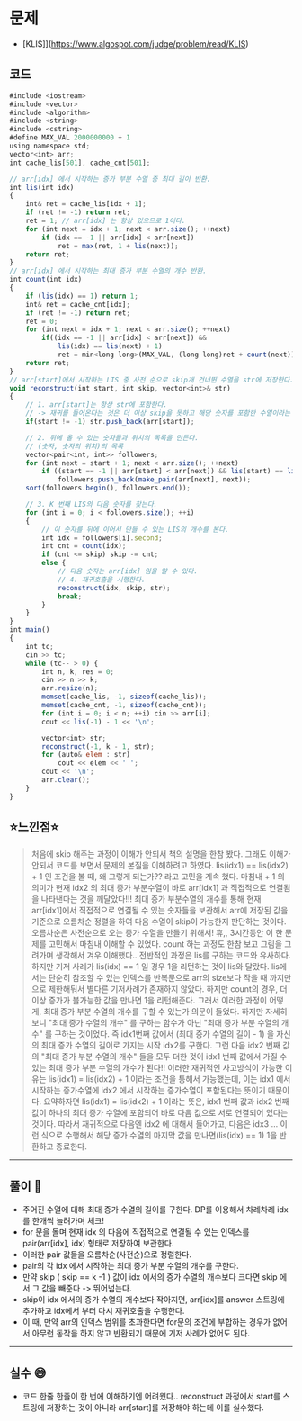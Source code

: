 # 문제
- [KLIS]](https://www.algospot.com/judge/problem/read/KLIS)

## 코드
```javascript
#include <iostream>
#include <vector>
#include <algorithm>
#include <string>
#include <cstring>
#define MAX_VAL 2000000000 + 1
using namespace std;
vector<int> arr;
int cache_lis[501], cache_cnt[501];

// arr[idx] 에서 시작하는 증가 부분 수열 중 최대 길이 반환.
int lis(int idx)
{
	int& ret = cache_lis[idx + 1];
	if (ret != -1) return ret;
	ret = 1; // arr[idx] 는 항상 있으므로 1이다.
	for (int next = idx + 1; next < arr.size(); ++next)
		if (idx == -1 || arr[idx] < arr[next])
			ret = max(ret, 1 + lis(next));
	return ret;
}
// arr[idx] 에서 시작하는 최대 증가 부분 수열의 개수 반환.
int count(int idx)
{
	if (lis(idx) == 1) return 1;
	int& ret = cache_cnt[idx];
	if (ret != -1) return ret;
	ret = 0;
	for (int next = idx + 1; next < arr.size(); ++next)
		if((idx == -1 || arr[idx] < arr[next]) && 
			lis(idx) == lis(next) + 1)
			ret = min<long long>(MAX_VAL, (long long)ret + count(next));
	return ret;
}
// arr[start]에서 시작하는 LIS 중 사전 순으로 skip개 건너뛴 수열을 str에 저장한다.
void reconstruct(int start, int skip, vector<int>& str)
{
	// 1. arr[start]는 항상 str에 포함한다. 
	// -> 재귀를 들어온다는 것은 더 이상 skip을 못하고 해당 숫자를 포함한 수열이라는 의미기 때문.
	if(start != -1) str.push_back(arr[start]);

	// 2. 뒤에 올 수 있는 숫자들과 위치의 목록을 만든다.
	// (숫자, 숫자의 위치)의 목록
	vector<pair<int, int>> followers;
	for (int next = start + 1; next < arr.size(); ++next)
		if ((start == -1 || arr[start] < arr[next]) && lis(start) == lis(next) + 1)
			followers.push_back(make_pair(arr[next], next));
	sort(followers.begin(), followers.end());

	// 3. K 번째 LIS의 다음 숫자를 찾는다.
	for (int i = 0; i < followers.size(); ++i)
	{
		// 이 숫자를 뒤에 이어서 만들 수 있는 LIS의 개수를 본다.
		int idx = followers[i].second;
		int cnt = count(idx);
		if (cnt <= skip) skip -= cnt;
		else {
			// 다음 숫자는 arr[idx] 임을 알 수 있다.
			// 4. 재귀호출을 시행한다.
			reconstruct(idx, skip, str);
			break;
		}
	}
}
int main()
{
	int tc;
	cin >> tc;
	while (tc-- > 0) {
		int n, k, res = 0;
		cin >> n >> k;
		arr.resize(n);
		memset(cache_lis, -1, sizeof(cache_lis));
		memset(cache_cnt, -1, sizeof(cache_cnt));
		for (int i = 0; i < n; ++i) cin >> arr[i];
		cout << lis(-1) - 1 << '\n';

		vector<int> str;
		reconstruct(-1, k - 1, str);
		for (auto& elem : str)
			cout << elem << ' ';
		cout << '\n';
		arr.clear();
	}
}
```

## ⭐️느낀점⭐️
>처음에 skip 해주는 과정이 이해가 안되서 책의 설명을 한참 봤다. 그래도 이해가 안되서 코드를 보면서 문제의 본질을 이해하려고 하였다. lis(idx1) == lis(idx2) + 1 인 조건을 볼 때, 왜 그렇게 되는가?? 라고 고민을 계속 했다. 마침내 + 1 의 의미가 현재 idx2 의 최대 증가 부분수열이 바로 arr[idx1] 과 직접적으로 연결됨을 나타낸다는 것을 깨달았다!!! 최대 증가 부분수열의 개수를 통해 현재 arr[idx1]에서 직접적으로 연결될 수 있는 숫자들을 보관해서 arr에 저장된 값을 기준으로 오름차순 정렬을 하여 다음 수열이 skip이 가능한지 판단하는 것이다. 오름차순은 사전순으로 오는 증가 수열을 만들기 위해서! 휴,, 3시간동안 이 한 문제를 고민해서 마침내 이해할 수 있었다. 
>count 하는 과정도 한참 보고 그림을 그려가며 생각해서 겨우 이해했다.. 전반적인 과정은 lis를 구하는 코드와 유사하다. 하지만 기저 사례가 lis(idx) == 1 일 경우 1을 리턴하는 것이 lis와 달랐다. lis에서는 단순히 참조할 수 있는 인덱스를 반복문으로 arr의 size보다 작을 때 까지만으로 제한해둬서 별다른 기저사례가 존재하지 않았다. 하지만 count의 경우, 더 이상 증가가 불가능한 값을 만나면 1을 리턴해준다. 그래서 이러한 과정이 어떻게, 최대 증가 부분 수열의 개수를 구할 수 있는가 의문이 들었다. 하지만 자세히 보니 "최대 증가 수열의 개수" 를 구하는 함수가 아닌 "최대 증가 부분 수열의 개수" 를 구하는 것이었다. 즉 idx1번째 값에서 (최대 증가 수열의 길이 - 1) 을 자신의 최대 증가 수열의 길이로 가지는 시작 idx2를 구한다. 그런 다음 idx2 번째 값의 "최대 증가 부분 수열의 개수" 들을 모두 더한 것이 idx1 번째 값에서 가질 수 있는 최대 증가 부분 수열의 개수가 된다!! 이러한 재귀적인 사고방식이 가능한 이유는 lis(idx1) = lis(idx2) + 1 이라는 조건을 통해서 가능했는데, 이는 idx1 에서 시작하는 증가수열에 idx2 에서 시작하는 증가수열이 포함된다는 뜻이기 때문이다. 
>요약하자면 lis(idx1) = lis(idx2) + 1 이라는 뜻은, idx1 번째 값과 idx2 번째 값이 하나의 최대 증가 수열에 포함되어 바로 다음 값으로 서로 연결되어 있다는 것이다. 따라서 재귀적으로 다음엔 idx2 에 대해서 들어가고, 다음은 idx3 ... 이런 식으로 수행해서 해당 증가 수열의 마지막 값을 만나면(lis(idx) == 1) 1을 반환하고 종료한다.
    
<hr/>

## 풀이 📣
- 주어진 수열에 대해 최대 증가 수열의 길이를 구한다. DP를 이용해서 차례차례 idx를 한개씩 늘려가며 체크!
- for 문을 돌며 현재 idx 의 다음에 직접적으로 연결될 수 있는 인덱스를 pair(arr[idx], idx) 형태로 저장하여 보관한다.
- 이러한 pair 값들을 오름차순(사전순)으로 정렬한다.
- pair의 각 idx 에서 시작하는 최대 증가 부분 수열의 개수를 구한다.
- 만약 skip ( skip == k -1 ) 값이 idx 에서의 증가 수열의 개수보다 크다면 skip 에서 그 값을 빼준다 -> 뛰어넘는다.
- skip이 idx 에서의 증가 수열의 개수보다 작아지면, arr[idx]를 answer 스트링에 추가하고 idx에서 부터 다시 재귀호출을 수행한다.
- 이 때, 만약 arr의 인덱스 범위를 초과한다면 for문의 조건에 부합하는 경우가 없어서 아무런 동작을 하지 않고 반환되기 때문에 기저 사례가 없어도 된다.

<hr/>

## 실수 😅
- 코드 한줄 한줄이 한 번에 이해하기엔 어려웠다.. reconstruct 과정에서 start를 스트링에 저장하는 것이 아니라 arr[start]를 저장해야 하는데 이를 실수했다.